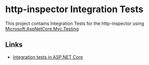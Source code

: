# http-inspector Integration Tests

This project contains Integration Tests for the http-inspector using [Microsoft.AspNetCore.Mvc.Testing](https://www.nuget.org/packages/Microsoft.AspNetCore.Mvc.Testing)

## Links

- [Integration tests in ASP.NET Core](https://learn.microsoft.com/en-us/aspnet/core/test/integration-tests)
